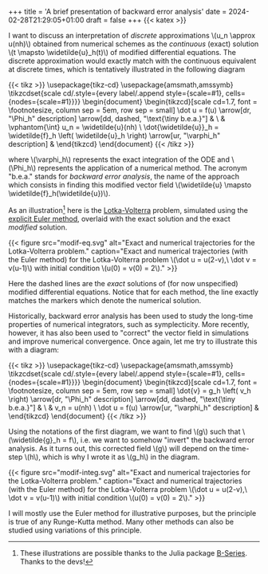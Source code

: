 +++
title = 'A brief presentation of backward error analysis'
date = 2024-02-28T21:29:05+01:00
draft = false
+++
{{< katex >}}

I want to discuss an interpretation of *discrete* approximations \\(u_n \approx u(nh)\\) obtained from numerical schemes as the *continuous* (exact) solution \\(t \mapsto \widetilde{u}_h(t)\\) of modified differential equations. The discrete approximation would exactly match with the continuous equivalent at discrete times, which is tentatively illustrated in the following diagram

{{< tikz >}}
\usepackage{tikz-cd}
\usepackage{amsmath,amssymb}
\tikzcdset{scale cd/.style={every label/.append style={scale=#1},
    cells={nodes={scale=#1}}}}
\begin{document}
    \begin{tikzcd}[scale cd=1.7, font = \footnotesize, column sep = 5em, row sep = small]
        \dot u = f(u) \arrow[dr, "\Phi_h" description] \arrow[dd, dashed, "\text{\tiny b.e.a.}"] & \\
        & \vphantom{\int} u_n = \widetilde{u}(nh) \\
        \dot{\widetilde{u}}_h = \widetilde{f}_h \left( \widetilde{u}_h \right) \arrow[ur, "\varphi_h" description] &
    \end{tikzcd}
\end{document}
{{< /tikz >}}

where \\(\varphi_h\\) represents the exact integration of the ODE and \\(\Phi_h\\) represents the application of a numerical method. The acronym "b.e.a." stands for *backward error analysis*, the name of the approach which consists in finding this modified vector field \\(\widetilde{u} \mapsto \widetilde{f}_h(\widetilde{u})\\).

As an illustration[^julia-bseries] here is the [Lotka-Volterra](https://en.wikipedia.org/wiki/Lotka-Volterra_equations) problem, simulated using the [explicit Euler method](https://en.wikipedia.org/wiki/Euler_method), overlaid with the exact solution and the exact *modified* solution.

[^julia-bseries]: These illustrations are possible thanks to the Julia package [B-Series](https://github.com/ranocha/BSeries.jl). Thanks to the devs!

{{< figure
    src="modif-eq.svg"
    alt="Exact and numerical trajectories for the Lotka-Volterra problem."
    caption="Exact and numerical trajectories (with the Euler method) for the Lotka-Volterra problem \\(\dot u = u(2-v),\ \dot v = v(u-1)\\) with initial condition \\(u(0) = v(0) = 2\\)."
    >}}

Here the dashed lines are the *exact* solutions of (for now unspecified) modified differential equations. Notice that for each method, the line exactly matches the markers which denote the numerical solution.

Historically, backward error analysis has been used to study the long-time properties of numerical integrators, such as symplecticity. More recently, however, it has also been used to "correct" the vector field in simulations and improve numerical convergence. Once again, let me try to illustrate this with a diagram:

{{< tikz >}}
\usepackage{tikz-cd}
\usepackage{amsmath,amssymb}
\tikzcdset{scale cd/.style={every label/.append style={scale=#1},
    cells={nodes={scale=#1}}}}
\begin{document}
    \begin{tikzcd}[scale cd=1.7, font = \footnotesize, column sep = 5em, row sep = small]
        \dot{v} = g_h \left( v_h \right) \arrow[dr, "\Phi_h" description] \arrow[dd, dashed, "\text{\tiny b.e.a.}"] & \\
        & v_n = u(nh) \\
        \dot u = f(u) \arrow[ur, "\varphi_h" description] &
    \end{tikzcd}
\end{document}
{{< /tikz >}}

Using the notations of the first diagram, we want to find \\(g\\) such that \\(\widetilde{g}_h = f\\), i.e. we want to somehow "invert" the backward error analysis. As it turns out, this corrected field \\(g\\)  will depend on the time-step \\(h\\), which is why I wrote it as \\(g_h\\) in the diagram.

{{< figure
    src="modif-integ.svg"
    alt="Exact and numerical trajectories for the Lotka-Volterra problem."
    caption="Exact and numerical trajectories (with the Euler method) for the Lotka-Volterra problem \\(\dot u = u(2-v),\ \dot v = v(u-1)\\) with initial condition \\(u(0) = v(0) = 2\\)."
    >}}

I will mostly use the Euler method for illustrative purposes, but the principle is true of any Runge-Kutta method. Many other methods can also be studied using variations of this principle.
